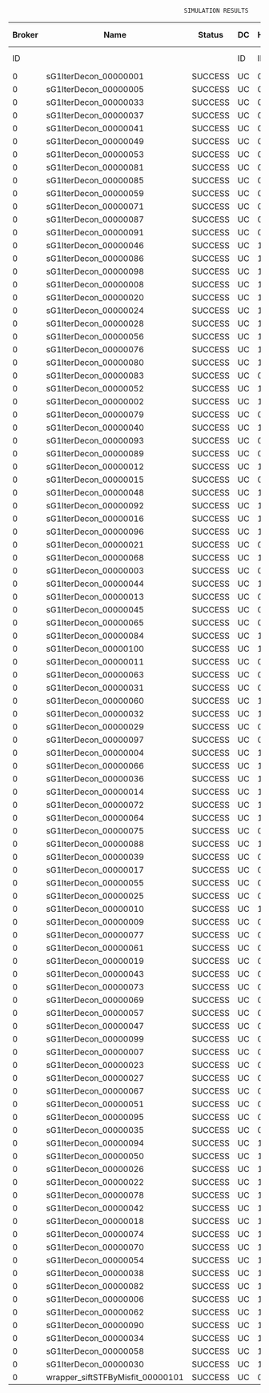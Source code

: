

                                                     SIMULATION RESULTS

|Broker|         Name         | Status|  DC  |Host|Host PEs |VM|   VM PEs|   VM MIPS|ActivityLen|StartTime|FinishTime|ExecTime
|------|----------------------|-------|------|----|---------|--|---------|----------|-----------|---------|----------|--------
|    ID|                      |       |    ID|  ID|CPU cores|ID|CPU cores|        MI|         MI|  Seconds|   Seconds| Seconds
|     0| sG1IterDecon_00000001|SUCCESS|    UC|   0|       12| 0|        2|    1000.0|      56150|      0.1|     702.1|   702.0
|     0| sG1IterDecon_00000005|SUCCESS|    UC|   0|       12| 0|        2|    1000.0|      56150|      0.1|     702.1|   702.0
|     0| sG1IterDecon_00000033|SUCCESS|    UC|   0|       12| 0|        2|    1000.0|      56150|      0.1|     702.1|   702.0
|     0| sG1IterDecon_00000037|SUCCESS|    UC|   0|       12| 0|        2|    1000.0|      56150|      0.1|     702.1|   702.0
|     0| sG1IterDecon_00000041|SUCCESS|    UC|   0|       12| 0|        2|    1000.0|      56150|      0.1|     702.1|   702.0
|     0| sG1IterDecon_00000049|SUCCESS|    UC|   0|       12| 0|        2|    1000.0|      56150|      0.1|     702.1|   702.0
|     0| sG1IterDecon_00000053|SUCCESS|    UC|   0|       12| 0|        2|    1000.0|      56150|      0.1|     702.1|   702.0
|     0| sG1IterDecon_00000081|SUCCESS|    UC|   0|       12| 0|        2|    1000.0|      56150|      0.1|     702.1|   702.0
|     0| sG1IterDecon_00000085|SUCCESS|    UC|   0|       12| 0|        2|    1000.0|      56150|      0.1|     702.1|   702.0
|     0| sG1IterDecon_00000059|SUCCESS|    UC|   0|       12| 2|        2|    1000.0|      56150|      0.1|     702.1|   702.0
|     0| sG1IterDecon_00000071|SUCCESS|    UC|   0|       12| 2|        2|    1000.0|      56150|      0.1|     702.1|   702.0
|     0| sG1IterDecon_00000087|SUCCESS|    UC|   0|       12| 2|        2|    1000.0|      56150|      0.1|     702.1|   702.0
|     0| sG1IterDecon_00000091|SUCCESS|    UC|   0|       12| 2|        2|    1000.0|      56150|      0.1|     702.1|   702.0
|     0| sG1IterDecon_00000046|SUCCESS|    UC|   1|       12| 1|        2|    1000.0|      56150|      0.1|     702.1|   702.0
|     0| sG1IterDecon_00000086|SUCCESS|    UC|   1|       12| 1|        2|    1000.0|      56150|      0.1|     702.1|   702.0
|     0| sG1IterDecon_00000098|SUCCESS|    UC|   1|       12| 1|        2|    1000.0|      56150|      0.1|     702.1|   702.0
|     0| sG1IterDecon_00000008|SUCCESS|    UC|   1|       12| 3|        2|    1000.0|      56150|      0.1|     702.1|   702.0
|     0| sG1IterDecon_00000020|SUCCESS|    UC|   1|       12| 3|        2|    1000.0|      56150|      0.1|     702.1|   702.0
|     0| sG1IterDecon_00000024|SUCCESS|    UC|   1|       12| 3|        2|    1000.0|      56150|      0.1|     702.1|   702.0
|     0| sG1IterDecon_00000028|SUCCESS|    UC|   1|       12| 3|        2|    1000.0|      56150|      0.1|     702.1|   702.0
|     0| sG1IterDecon_00000056|SUCCESS|    UC|   1|       12| 3|        2|    1000.0|      56150|      0.1|     702.1|   702.0
|     0| sG1IterDecon_00000076|SUCCESS|    UC|   1|       12| 3|        2|    1000.0|      56150|      0.1|     702.1|   702.0
|     0| sG1IterDecon_00000080|SUCCESS|    UC|   1|       12| 3|        2|    1000.0|      56150|      0.1|     702.1|   702.0
|     0| sG1IterDecon_00000083|SUCCESS|    UC|   0|       12| 2|        2|    1000.0|      59381|      0.1|     736.2|   736.1
|     0| sG1IterDecon_00000052|SUCCESS|    UC|   1|       12| 3|        2|    1000.0|      61375|      0.1|     749.3|   749.2
|     0| sG1IterDecon_00000002|SUCCESS|    UC|   1|       12| 1|        2|    1000.0|      60450|      0.1|     750.0|   749.9
|     0| sG1IterDecon_00000079|SUCCESS|    UC|   0|       12| 2|        2|    1000.0|      83667|      0.1|     979.9|   979.8
|     0| sG1IterDecon_00000040|SUCCESS|    UC|   1|       12| 3|        2|    1000.0|      91200|      0.1|    1005.0|  1004.9
|     0| sG1IterDecon_00000093|SUCCESS|    UC|   0|       12| 0|        2|    1000.0|      96311|      0.1|    1024.3|  1024.2
|     0| sG1IterDecon_00000089|SUCCESS|    UC|   0|       12| 0|        2|    1000.0|     115702|      0.1|    1170.2|  1170.1
|     0| sG1IterDecon_00000012|SUCCESS|    UC|   1|       12| 3|        2|    1000.0|     117306|      0.1|    1214.0|  1213.9
|     0| sG1IterDecon_00000015|SUCCESS|    UC|   0|       12| 2|        2|    1000.0|     115126|      0.1|    1279.6|  1279.5
|     0| sG1IterDecon_00000048|SUCCESS|    UC|   1|       12| 3|        2|    1000.0|     131219|      0.1|    1318.6|  1318.5
|     0| sG1IterDecon_00000092|SUCCESS|    UC|   1|       12| 3|        2|    1000.0|     135995|      0.1|    1352.3|  1352.2
|     0| sG1IterDecon_00000016|SUCCESS|    UC|   1|       12| 3|        2|    1000.0|     144034|      0.1|    1404.9|  1404.8
|     0| sG1IterDecon_00000096|SUCCESS|    UC|   1|       12| 3|        2|    1000.0|     146964|      0.1|    1422.5|  1422.4
|     0| sG1IterDecon_00000021|SUCCESS|    UC|   0|       12| 0|        2|    1000.0|     156382|      0.1|    1456.8|  1456.7
|     0| sG1IterDecon_00000068|SUCCESS|    UC|   1|       12| 3|        2|    1000.0|     162933|      0.1|    1510.8|  1510.7
|     0| sG1IterDecon_00000003|SUCCESS|    UC|   0|       12| 2|        2|    1000.0|     143490|      0.1|    1535.4|  1535.3
|     0| sG1IterDecon_00000044|SUCCESS|    UC|   1|       12| 3|        2|    1000.0|     168756|      0.1|    1540.0|  1539.9
|     0| sG1IterDecon_00000013|SUCCESS|    UC|   0|       12| 0|        2|    1000.0|     173487|      0.1|    1568.6|  1568.5
|     0| sG1IterDecon_00000045|SUCCESS|    UC|   0|       12| 0|        2|    1000.0|     193935|      0.1|    1691.9|  1691.8
|     0| sG1IterDecon_00000065|SUCCESS|    UC|   0|       12| 0|        2|    1000.0|     195345|      0.1|    1699.7|  1699.6
|     0| sG1IterDecon_00000084|SUCCESS|    UC|   1|       12| 3|        2|    1000.0|     231134|      0.1|    1820.9|  1820.8
|     0| sG1IterDecon_00000100|SUCCESS|    UC|   1|       12| 3|        2|    1000.0|     237950|      0.1|    1848.3|  1848.2
|     0| sG1IterDecon_00000011|SUCCESS|    UC|   0|       12| 2|        2|    1000.0|     182930|      0.1|    1872.6|  1872.5
|     0| sG1IterDecon_00000063|SUCCESS|    UC|   0|       12| 2|        2|    1000.0|     188230|      0.1|    1915.2|  1915.1
|     0| sG1IterDecon_00000031|SUCCESS|    UC|   0|       12| 2|        2|    1000.0|     190673|      0.1|    1933.6|  1933.5
|     0| sG1IterDecon_00000060|SUCCESS|    UC|   1|       12| 3|        2|    1000.0|     265578|      0.1|    1945.3|  1945.2
|     0| sG1IterDecon_00000032|SUCCESS|    UC|   1|       12| 3|        2|    1000.0|     270491|      0.1|    1960.1|  1960.0
|     0| sG1IterDecon_00000029|SUCCESS|    UC|   0|       12| 0|        2|    1000.0|     252025|      0.1|    1983.3|  1983.2
|     0| sG1IterDecon_00000097|SUCCESS|    UC|   0|       12| 0|        2|    1000.0|     274532|      0.1|    2084.6|  2084.5
|     0| sG1IterDecon_00000004|SUCCESS|    UC|   1|       12| 3|        2|    1000.0|     334964|      0.1|    2121.3|  2121.2
|     0| sG1IterDecon_00000066|SUCCESS|    UC|   1|       12| 1|        2|    1000.0|     190704|      0.1|    2122.9|  2122.8
|     0| sG1IterDecon_00000036|SUCCESS|    UC|   1|       12| 3|        2|    1000.0|     337139|      0.1|    2125.7|  2125.6
|     0| sG1IterDecon_00000014|SUCCESS|    UC|   1|       12| 1|        2|    1000.0|     197394|      0.1|    2189.8|  2189.7
|     0| sG1IterDecon_00000072|SUCCESS|    UC|   1|       12| 3|        2|    1000.0|     387256|      0.1|    2200.9|  2200.8
|     0| sG1IterDecon_00000064|SUCCESS|    UC|   1|       12| 3|        2|    1000.0|     394582|      0.1|    2208.3|  2208.2
|     0| sG1IterDecon_00000075|SUCCESS|    UC|   0|       12| 2|        2|    1000.0|     234888|      0.1|    2245.2|  2245.1
|     0| sG1IterDecon_00000088|SUCCESS|    UC|   1|       12| 3|        2|    1000.0|     467079|      0.1|    2280.7|  2280.6
|     0| sG1IterDecon_00000039|SUCCESS|    UC|   0|       12| 2|        2|    1000.0|     244204|      0.1|    2306.1|  2306.0
|     0| sG1IterDecon_00000017|SUCCESS|    UC|   0|       12| 0|        2|    1000.0|     341331|      0.1|    2351.9|  2351.8
|     0| sG1IterDecon_00000055|SUCCESS|    UC|   0|       12| 2|        2|    1000.0|     255737|      0.1|    2375.6|  2375.5
|     0| sG1IterDecon_00000025|SUCCESS|    UC|   0|       12| 0|        2|    1000.0|     358800|      0.1|    2413.3|  2413.2
|     0| sG1IterDecon_00000010|SUCCESS|    UC|   1|       12| 1|        2|    1000.0|     225339|      0.1|    2456.3|  2456.2
|     0| sG1IterDecon_00000009|SUCCESS|    UC|   0|       12| 0|        2|    1000.0|     391043|      0.1|    2510.2|  2510.1
|     0| sG1IterDecon_00000077|SUCCESS|    UC|   0|       12| 0|        2|    1000.0|     424669|      0.1|    2594.3|  2594.2
|     0| sG1IterDecon_00000061|SUCCESS|    UC|   0|       12| 0|        2|    1000.0|     449668|      0.1|    2644.3|  2644.2
|     0| sG1IterDecon_00000019|SUCCESS|    UC|   0|       12| 2|        2|    1000.0|     310565|      0.1|    2678.8|  2678.7
|     0| sG1IterDecon_00000043|SUCCESS|    UC|   0|       12| 2|        2|    1000.0|     315524|      0.1|    2703.5|  2703.4
|     0| sG1IterDecon_00000073|SUCCESS|    UC|   0|       12| 0|        2|    1000.0|     514833|      0.1|    2742.2|  2742.1
|     0| sG1IterDecon_00000069|SUCCESS|    UC|   0|       12| 0|        2|    1000.0|     517533|      0.1|    2745.0|  2744.9
|     0| sG1IterDecon_00000057|SUCCESS|    UC|   0|       12| 0|        2|    1000.0|     548071|      0.1|    2775.5|  2775.4
|     0| sG1IterDecon_00000047|SUCCESS|    UC|   0|       12| 2|        2|    1000.0|     378587|      0.1|    2987.8|  2987.7
|     0| sG1IterDecon_00000099|SUCCESS|    UC|   0|       12| 2|        2|    1000.0|     388369|      0.1|    3026.9|  3026.8
|     0| sG1IterDecon_00000007|SUCCESS|    UC|   0|       12| 2|        2|    1000.0|     417184|      0.1|    3128.1|  3128.0
|     0| sG1IterDecon_00000023|SUCCESS|    UC|   0|       12| 2|        2|    1000.0|     440432|      0.1|    3198.0|  3197.9
|     0| sG1IterDecon_00000027|SUCCESS|    UC|   0|       12| 2|        2|    1000.0|     452997|      0.1|    3229.3|  3229.2
|     0| sG1IterDecon_00000067|SUCCESS|    UC|   0|       12| 2|        2|    1000.0|     473732|      0.1|    3270.8|  3270.7
|     0| sG1IterDecon_00000051|SUCCESS|    UC|   0|       12| 2|        2|    1000.0|     478427|      0.1|    3277.9|  3277.8
|     0| sG1IterDecon_00000095|SUCCESS|    UC|   0|       12| 2|        2|    1000.0|     485151|      0.1|    3284.7|  3284.6
|     0| sG1IterDecon_00000035|SUCCESS|    UC|   0|       12| 2|        2|    1000.0|     493480|      0.1|    3293.0|  3292.9
|     0| sG1IterDecon_00000094|SUCCESS|    UC|   1|       12| 1|        2|    1000.0|     318396|      0.1|    3295.3|  3295.2
|     0| sG1IterDecon_00000050|SUCCESS|    UC|   1|       12| 1|        2|    1000.0|     318735|      0.1|    3298.2|  3298.1
|     0| sG1IterDecon_00000026|SUCCESS|    UC|   1|       12| 1|        2|    1000.0|     322630|      0.1|    3329.4|  3329.3
|     0| sG1IterDecon_00000022|SUCCESS|    UC|   1|       12| 1|        2|    1000.0|     357190|      0.1|    3589.3|  3589.2
|     0| sG1IterDecon_00000078|SUCCESS|    UC|   1|       12| 1|        2|    1000.0|     360476|      0.1|    3612.6|  3612.5
|     0| sG1IterDecon_00000042|SUCCESS|    UC|   1|       12| 1|        2|    1000.0|     368699|      0.1|    3666.4|  3666.3
|     0| sG1IterDecon_00000018|SUCCESS|    UC|   1|       12| 1|        2|    1000.0|     414263|      0.1|    3940.9|  3940.8
|     0| sG1IterDecon_00000074|SUCCESS|    UC|   1|       12| 1|        2|    1000.0|     424552|      0.1|    3997.8|  3997.7
|     0| sG1IterDecon_00000070|SUCCESS|    UC|   1|       12| 1|        2|    1000.0|     448310|      0.1|    4116.6|  4116.5
|     0| sG1IterDecon_00000054|SUCCESS|    UC|   1|       12| 1|        2|    1000.0|     450508|      0.1|    4126.5|  4126.4
|     0| sG1IterDecon_00000038|SUCCESS|    UC|   1|       12| 1|        2|    1000.0|     477933|      0.1|    4236.3|  4236.2
|     0| sG1IterDecon_00000082|SUCCESS|    UC|   1|       12| 1|        2|    1000.0|     479541|      0.1|    4242.0|  4241.9
|     0| sG1IterDecon_00000006|SUCCESS|    UC|   1|       12| 1|        2|    1000.0|     495411|      0.1|    4289.6|  4289.5
|     0| sG1IterDecon_00000062|SUCCESS|    UC|   1|       12| 1|        2|    1000.0|     512294|      0.1|    4331.9|  4331.8
|     0| sG1IterDecon_00000090|SUCCESS|    UC|   1|       12| 1|        2|    1000.0|     525791|      0.1|    4358.8|  4358.7
|     0| sG1IterDecon_00000034|SUCCESS|    UC|   1|       12| 1|        2|    1000.0|     550026|      0.1|    4395.3|  4395.2
|     0| sG1IterDecon_00000058|SUCCESS|    UC|   1|       12| 1|        2|    1000.0|     559233|      0.1|    4404.5|  4404.4
|     0| sG1IterDecon_00000030|SUCCESS|    UC|   1|       12| 1|        2|    1000.0|     560188|      0.1|    4405.4|  4405.3
|     0|wrapper_siftSTFByMisfit_00000101|SUCCESS|    UC|   0|       12| 0|        2|    1000.0|      13510|   4405.4|    4418.9|    13.5

